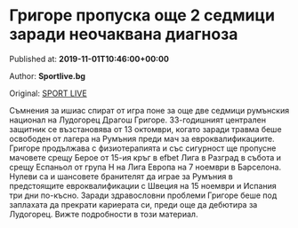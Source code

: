 
# Григоре пропуска още 2 седмици заради неочаквана диагноза

Published at: **2019-11-01T10:46:00+00:00**

Author: **Sportlive.bg**

Original: [SPORT LIVE](https://www.sportlive.bg/bgfootball/ludogorec/grigore-propuska-oshte-2-sedmici-zaradi-neochakvana-diagnoza-1390664.html)

Съмнения за ишиас спират от игра поне за още две седмици румънския национал на Лудогорец Драгош Григоре. 33-годишният централен защитник се възстановява от 13 октомври, когато заради травма беше освободен от лагера на Румъния преди мач за евроквалификациите.
Григоре продължава с физиотерапията и със сигурност ще пропусне мачовете срещу Берое от 15-ия кръг в efbet Лига в Разград в събота и срещу Еспаньол от група Н на Лига Европа на 7 ноември в Барселона.
Нулеви са и шансовете бранителят да играе за Румъния в предстоящите евроквалификации с Швеция на 15 ноември и Испания три дни по-късно. Заради здравословни проблеми Григоре беше под заплахата да прекрати кариерата си, преди още да дебютира за Лудогорец. Вижте подробности в този материал. 
